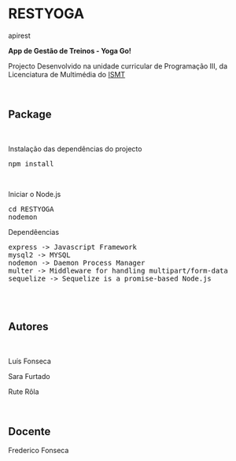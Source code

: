 # RESTYOGA
apirest

<strong>App de Gestão de Treinos - Yoga Go!</strong>
<p>Projecto Desenvolvido na unidade curricular de Programação III, da Licenciatura de Multimédia do <a href="https://ismt.pt/">ISMT</a></p>
<br>

<h2>Package</h2>
<br>
<p>Instalação das dependências do projecto</p>
<pre>npm install</pre>
<br>
<p>Iniciar o Node.js</p>
<pre>
cd RESTYOGA
nodemon
</pre>
<p>Dependêencias</p>
<pre>
express -> Javascript Framework
mysql2 -> MYSQL 
nodemon -> Daemon Process Manager
multer -> Middleware for handling multipart/form-data
sequelize -> Sequelize is a promise-based Node.js
</pre>
<br>
<br>
<h2>Autores</h2>
<br>
<p>Luís Fonseca</p>
<p>Sara Furtado</p>
<p>Rute Rôla</p>
<br>
<h2>Docente</h2>
<p>Frederico Fonseca</p>
